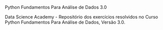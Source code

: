 Python Fundamentos Para Análise de Dados 3.0

Data Science Academy - Repositório dos exercícios resolvidos no Curso Python Fundamentos Para Análise de Dados, Versão 3.0.
